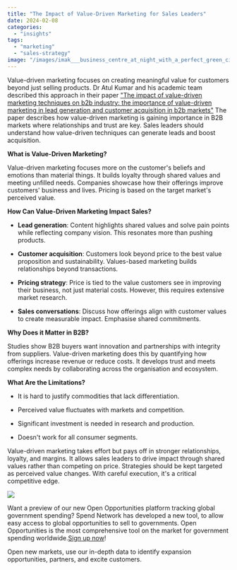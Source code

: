 ```yaml
---
title: "The Impact of Value-Driven Marketing for Sales Leaders"
date: 2024-02-08
categories: 
  - "insights"
tags: 
  - "marketing"
  - "sales-strategy"
image: "/images/imak___business_centre_at_night_with_a_perfect_green_circle_as__47491bb2-3e36-4b41-b71d-ffbc83da95ff.webp"
---
```


Value-driven marketing focuses on creating meaningful value for customers beyond just selling products. Dr Atul Kumar and his academic team described this approach in their paper ["The impact of value-driven marketing techniques on b2b industry: the importance of value-driven marketing in lead generation and customer acquisition in b2b markets"](https://www.researchgate.net/profile/Atul-Kumar-135/publication/362154860_The_impact_of_value-driven_marketing_techniques_on_B2B_industry_The_importance_of_value-driven_marketing_in_lead_generation_and_customer_acquisition_in_B2B_markets/links/62d90f16aa3d1326c0cd2109/The-impact-of-value-driven-marketing-techniques-on-B2B-industry-The-importance-of-value-driven-marketing-in-lead-generation-and-customer-acquisition-in-B2B-markets.pdf#page=14) The paper describes how value-driven marketing is gaining importance in B2B markets where relationships and trust are key. Sales leaders should understand how value-driven techniques can generate leads and boost acquisition.

**What is Value-Driven Marketing?**

Value-driven marketing focuses more on the customer's beliefs and emotions than material things. It builds loyalty through shared values and meeting unfilled needs. Companies showcase how their offerings improve customers' business and lives. Pricing is based on the target market's perceived value.

**How Can Value-Driven Marketing Impact Sales?**

- **Lead generation**: Content highlights shared values and solve pain points while reflecting company vision. This resonates more than pushing products.

- **Customer acquisition**: Customers look beyond price to the best value proposition and sustainability. Values-based marketing builds relationships beyond transactions.

- **Pricing strategy**: Price is tied to the value customers see in improving their business, not just material costs. However, this requires extensive market research.

- **Sales conversations**: Discuss how offerings align with customer values to create measurable impact. Emphasise shared commitments.

**Why Does it Matter in B2B?**

Studies show B2B buyers want innovation and partnerships with integrity from suppliers. Value-driven marketing does this by quantifying how offerings increase revenue or reduce costs. It develops trust and meets complex needs by collaborating across the organisation and ecosystem.

**What Are the Limitations?**

- It is hard to justify commodities that lack differentiation.

- Perceived value fluctuates with markets and competition.

- Significant investment is needed in research and production.

- Doesn't work for all consumer segments.

Value-driven marketing takes effort but pays off in stronger relationships, loyalty, and margins. It allows sales leaders to drive impact through shared values rather than competing on price. Strategies should be kept targeted as perceived value changes. With careful execution, it's a critical competitive edge.

![](/images/giphy.gif)

Want a preview of our new Open Opportunities platform tracking global government spending? Spend Network has developed a new tool, to allow easy access to global opportunities to sell to governments. Open Opportunities is the most comprehensive tool on the market for government spending worldwide.[Sign up now](https://www.openopportunities.co/early-access/)!

Open new markets, use our in-depth data to identify expansion opportunities, partners, and excite customers.
